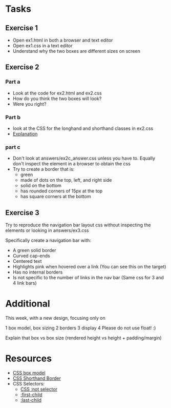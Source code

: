 # Tasks
## Exercise 1
* Open ex1.html in both a browser and text editor
* Open ex1.css in a text editor
* Understand why the two boxes are different sizes on screen

## Exercise 2
### Part a
* Look at the code for ex2.html and ex2.css
* How do you think the two boxes will look?
* Were you right?

### Part b
* look at the CSS for the longhand and shorthand classes in ex2.css
* [Explanation](https://www.w3schools.com/css/css_border_shorthand.asp)

### part c
* Don't look at answers/ex2c_answer.css unless you have to. Equally don't inspect the element in a browser to obtain
the css
* Try to create a border that is:
  * green
  * made of dots on the top, left, and right side
  * solid on the bottom
  * has rounded corners of 15px at the top
  * has square corners at the bottom


## Exercise 3
Try to reproduce the navigation bar layout css without inspecting the elements or looking in answers/ex3.css

Specifically create a navigation bar with:
* A green solid border
* Curved cap-ends
* Centered text
* Highlights pink when hovered over a link (You can see this on the target)
* Has no internal borders
* Is not specific to the number of links in the nav bar (Same css for 3 and 4 link bars)


# Additional
This week, with a new design, focusing only on 

1 box model, box sizing
2 borders
3 display
4 Please do not use float!     :) 

Explain that box vs box size (rendered height vs height + padding/margin)


# Resources
* [CSS box model](https://css-tricks.com/the-css-box-model/)
* [CSS Shorthand Border](https://www.w3schools.com/css/css_border_shorthand.asp)
* CSS Selectors:
  * [CSS :not selector](https://www.w3schools.com/cssref/sel_not.asp)
  * [:first-child](https://www.w3schools.com/cssref/sel_firstchild.asp)
  * [:last-child](https://www.w3schools.com/cssref/sel_last-child.asp)